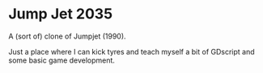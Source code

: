 # Jump Jet 2035

A (sort of) clone of Jumpjet (1990).

Just a place where I can kick tyres and teach myself a bit of GDscript and some basic game development.

